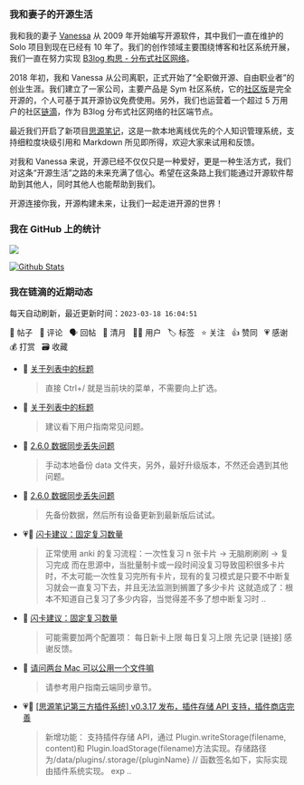 ### 我和妻子的开源生活

我和我的妻子 [Vanessa](https://github.com/Vanessa219) 从 2009 年开始编写开源软件，其中我们一直在维护的 Solo 项目到现在已经有 10 年了。我们的创作领域主要围绕博客和社区系统开展，我们一直在努力实现 [B3log 构思 - 分布式社区网络](https://ld246.com/article/1546941897596)。

2018 年初，我和 Vanessa 从公司离职，正式开始了“全职做开源、自由职业者”的创业生涯。我们建立了一家公司，主要产品是 Sym 社区系统，它的[社区版](https://github.com/88250/symphony)是完全开源的，个人可基于其开源协议免费使用。另外，我们也运营着一个超过 5 万用户的社区[链滴](https://ld246.com)，作为 B3log 分布式社区网络的社区端节点。

最近我们开启了新项目[思源笔记](https://github.com/siyuan-note/siyuan)，这是一款本地离线优先的个人知识管理系统，支持细粒度块级引用和 Markdown 所见即所得，欢迎大家来试用和反馈。

对我和 Vanessa 来说，开源已经不仅仅只是一种爱好，更是一种生活方式，我们对这条“开源生活”之路的未来充满了信心。希望在这条路上我们能通过开源软件帮助到其他人，同时其他人也能帮助到我们。

开源连接你我，开源构建未来，让我们一起走进开源的世界！

### 我在 GitHub 上的统计

<a title="Hits" target="_blank" href="https://github.com/88250/88250"><img src="https://hits.b3log.org/88250/88250.svg"></a>

[![Github Stats](https://github-readme-stats.vercel.app/api?username=88250&theme=tokyonight&show_icons=true)](https://github.com/88250)

<!--events start -->

### 我在链滴的近期动态

每天自动刷新，最近更新时间：`2023-03-18 16:04:51`

📝 帖子 &nbsp; 💬 评论 &nbsp; 🗣 回帖 &nbsp; 🌙 清月 &nbsp; 👨‍💻 用户 &nbsp; 🏷️ 标签 &nbsp; ⭐️ 关注 &nbsp; 👍 赞同 &nbsp; 💗 感谢 &nbsp; 💰 打赏 &nbsp; 🗃 收藏

* 💬 [关于列表中的标题](https://ld246.com/article/1679053581281/comment/1679125374690#comments)

  > 直接 Ctrl+/ 就是当前块的菜单，不需要向上扩选。
* 💬 [关于列表中的标题](https://ld246.com/article/1679053581281/comment/1679112489749#comments)

  > 建议看下用户指南常见问题。
* 💬 [2.6.0 数据同步丢失问题](https://ld246.com/article/1679075042752/comment/1679110399409#comments)

  > 手动本地备份 data 文件夹，另外，最好升级版本，不然还会遇到其他问题。
* 💬 [2.6.0 数据同步丢失问题](https://ld246.com/article/1679075042752/comment/1679108356645#comments)

  > 先备份数据，然后所有设备更新到最新版后试试。
* 💗📝 [闪卡建议：固定复习数量](https://ld246.com/article/1678973102779)

  > 正常使用 anki 的复习流程：一次性复习 n 张卡片 → 无脑刷刷刷 → 复习完成 而在思源中，当批量制卡或一段时间没复习导致囤积很多卡片时，不太可能一次性复习完所有卡片，现有的复习模式是只要不中断复习就会一直复习下去，并且无法监测到搁置了多少卡片 这就造成了：根本不知道自己复习了多少内容，当觉得差不多了想中断复习时 ..
* 💬 [闪卡建议：固定复习数量](https://ld246.com/article/1678973102779/comment/1679108274307#comments)

  > 可能需要加两个配置项： 每日新卡上限 每日复习上限 先记录 [链接] 感谢反馈。
* 💬 [请问两台 Mac 可以公用一个文件嘛](https://ld246.com/article/1679091217567/comment/1679106135606#comments)

  > 请参考用户指南云端同步章节。
* 💗📝 [[思源笔记第三方插件系统] v0.3.17 发布，插件存储 API 支持，插件商店完善](https://ld246.com/article/1679105679058)

  > 新增功能： 支持插件存储 API，通过 Plugin.writeStorage(filename, content)和 Plugin.loadStorage(filename)方法实现。存储路径为/data/plugins/.storage/{pluginName} // 函数签名如下，实际实现由插件系统实现。 exp ..


<!--events end -->
